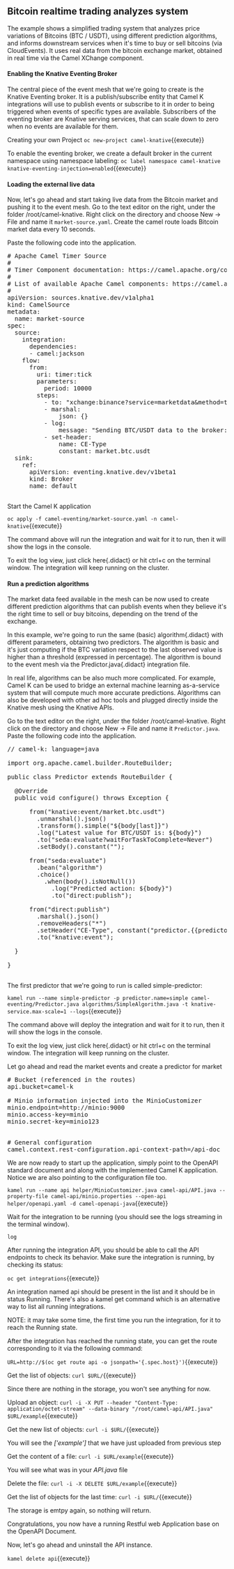 ## Bitcoin realtime trading analyzes system

The example shows a simplified trading system that analyzes price variations of Bitcoins (BTC / USDT), using different prediction algorithms, and informs downstream services when it's time to buy or sell bitcoins (via CloudEvents). It uses real data from the bitcoin exchange market, obtained in real time via the Camel XChange component.

#### Enabling the Knative Eventing Broker

The central piece of the event mesh that we're going to create is the Knative Eventing broker. It is a publish/subscribe entity that Camel K integrations will use to publish events or subscribe to it in order to being triggered when events of specific types are available. Subscribers of the eventing broker are Knative serving services, that can scale down to zero when no events are available for them.

Creating your own Project
``oc new-project camel-knative``{{execute}}


To enable the eventing broker, we create a default broker in the current namespace using namespace labeling:
``oc label namespace camel-knative knative-eventing-injection=enabled``{{execute}}

#### Loading the external live data
Now, let's go ahead and start taking live data from the Bitcoin market and pushing it to the event mesh.
Go to the text editor on the right, under the folder /root/camel-knative. Right click on the directory and choose New -> File and name it `market-source.yaml`.
Create the camel route loads Bitcoin market data every 10 seconds.   

Paste the following code into the application.

<pre class="file" data-filename="market-source.yaml" data-target="replace">
# Apache Camel Timer Source
#
# Timer Component documentation: https://camel.apache.org/components/latest/timer-component.html
#
# List of available Apache Camel components: https://camel.apache.org/components/latest/
#
apiVersion: sources.knative.dev/v1alpha1
kind: CamelSource
metadata:
  name: market-source
spec:
  source:
    integration:
      dependencies:
      - camel:jackson
    flow:
      from:
        uri: timer:tick
        parameters:
          period: 10000
        steps:
          - to: "xchange:binance?service=marketdata&method=ticker&currencyPair=BTC/USDT"
          - marshal:
              json: {}
          - log:
              message: "Sending BTC/USDT data to the broker: ${body}"
          - set-header:
              name: CE-Type
              constant: market.btc.usdt
  sink:
    ref:
      apiVersion: eventing.knative.dev/v1beta1
      kind: Broker
      name: default

</pre>

Start the Camel K application

``oc apply -f camel-eventing/market-source.yaml -n camel-knative``{{execute}}

The command above will run the integration and wait for it to run, then it will show the logs in the console.

To exit the log view, just click here{.didact} or hit ctrl+c on the terminal window. The integration will keep running on the cluster.

#### Run a prediction algorithms

The market data feed available in the mesh can be now used to create different prediction algorithms that can publish events when they believe it's the right time to sell or buy bitcoins, depending on the trend of the exchange.

In this example, we're going to run the same (basic) algorithm{.didact} with different parameters, obtaining two predictors. The algorithm is basic and it's just computing if the BTC variation respect to the last observed value is higher than a threshold (expressed in percentage). The algorithm is bound to the event mesh via the Predictor.java{.didact} integration file.

In real life, algorithms can be also much more complicated. For example, Camel K can be used to bridge an external machine learning as-a-service system that will compute much more accurate predictions. Algorithms can also be developed with other ad hoc tools and plugged directly inside the Knative mesh using the Knative APIs.



Go to the text editor on the right, under the folder /root/camel-knative. Right click on the directory and choose New -> File and name it `Predictor.java`.
Paste the following code into the application.

<pre class="file" data-filename="Predictor.java" data-target="replace">
// camel-k: language=java

import org.apache.camel.builder.RouteBuilder;

public class Predictor extends RouteBuilder {

  @Override
  public void configure() throws Exception {

      from("knative:event/market.btc.usdt")
        .unmarshal().json()
        .transform().simple("${body[last]}")
        .log("Latest value for BTC/USDT is: ${body}")
        .to("seda:evaluate?waitForTaskToComplete=Never")
        .setBody().constant("");

      from("seda:evaluate")
        .bean("algorithm")
        .choice()
          .when(body().isNotNull())
            .log("Predicted action: ${body}")
            .to("direct:publish");

      from("direct:publish")
        .marshal().json()
        .removeHeaders("*")
        .setHeader("CE-Type", constant("predictor.{{predictor.name}}"))
        .to("knative:event");

  }

}

</pre>

The first predictor that we're going to run is called simple-predictor:

``kamel run --name simple-predictor -p predictor.name=simple camel-eventing/Predictor.java algorithms/SimpleAlgorithm.java -t knative-service.max-scale=1 --logs``{{execute}}

The command above will deploy the integration and wait for it to run, then it will show the logs in the console.

To exit the log view, just click here{.didact} or hit ctrl+c on the terminal window. The integration will keep running on the cluster.


Let go ahead and read the market events and create a predictor for market


<pre class="file" data-filename="minio.properties" data-target="replace">
# Bucket (referenced in the routes)
api.bucket=camel-k

# Minio information injected into the MinioCustomizer
minio.endpoint=http://minio:9000
minio.access-key=minio
minio.secret-key=minio123


# General configuration
camel.context.rest-configuration.api-context-path=/api-doc
</pre>


We are now ready to start up the application, simply point to the OpenAPI standard document and along with the implemented Camel K application. Notice we are also pointing to the configuration file too.

``kamel run --name api helper/MinioCustomizer.java camel-api/API.java --property-file camel-api/minio.properties --open-api helper/openapi.yaml -d camel-openapi-java``{{execute}}

Wait for the integration to be running (you should see the logs streaming in the terminal window).

```
log
```

After running the integration API, you should be able to call the API endpoints to check its behavior.
Make sure the integration is running, by checking its status:

``oc get integrations``{{execute}}

An integration named api should be present in the list and it should be in status Running. There's also a kamel get command which is an alternative way to list all running integrations.

NOTE: it may take some time, the first time you run the integration, for it to reach the Running state.

After the integration has reached the running state, you can get the route corresponding to it via the following command:

``URL=http://$(oc get route api -o jsonpath='{.spec.host}')``{{execute}}

Get the list of objects:
``curl $URL/``{{execute}}

Since there are nothing in the storage, you won't see anything for now.

Upload an object:
``curl -i -X PUT --header "Content-Type: application/octet-stream" --data-binary "/root/camel-api/API.java" $URL/example``{{execute}}

Get the new list of objects:
``curl -i $URL/``{{execute}}

You will see the *['example']* that we have just uploaded from previous step

Get the content of a file:
``curl -i $URL/example``{{execute}}

You will see what was in your *API.java* file

Delete the file:
``curl -i -X DELETE $URL/example``{{execute}}

Get the list of objects for the last time:
``curl -i $URL/``{{execute}}

The storage is emtpy again, so nothing will return.

Congratulations, you now have a running Restful web Application base on the OpenAPI Document.

Now, let's go ahead and uninstall the API instance.

``kamel delete api``{{execute}}
